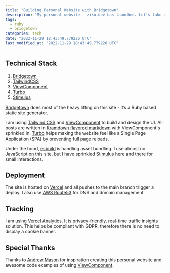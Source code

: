 ```yaml
---
title: "Building Personal Website with Bridgetown"
description: "My personal website - ziku.dev has launched. Let's take a look what is under the hood."
tags:
  - ruby
  - bridgetown
categories: tech
date: "2022-11-29 18:43:49.779226 UTC"
last_modified_at: "2022-11-29 18:43:49.779226 UTC"
---
```


## Technical Stack

1. [Bridgetown](https://www.bridgetownrb.com)
2. [TailwindCSS](https://tailwindcss.com/)
3. [ViewComponent](https://viewcomponent.org/)
4. [Turbo](https://turbo.hotwired.dev/)
5. [Stimulus](https://stimulus.hotwired.dev/)

[Bridgetown](https://www.bridgetownrb.com) does most of the heavy lifting on this site - it’s a Ruby based static site generator.

I am using [Tailwind CSS](https://tailwindcss.com/) and [ViewComponent](https://viewcomponent.org/) to build and design the UI. All posts are written in [Kramdown flavored markdown](https://kramdown.gettalong.org) with ViewComponent's sprinkled in. [Turbo](https://turbo.hotwired.dev/) helps making the website feel like a Single Page Application (SPA) by preventing full page reloads.

Under the hood, [esbuild](https://esbuild.github.io/) is handling asset bundling. I use almost no JavaScript on this site, but I have sprinkled [Stimulus](https://stimulus.hotwired.dev/) here and there for small interactions.

## Deployment

The site is hosted on [Vercel](https://vercel.com/) and all pushes to the main branch trigger a deploy. I also use [AWS Route53](https://aws.amazon.com/route53/) for DNS and domain management.

## Tracking

I am using [Vercel Analytics](https://vercel.com/analytics). It is privacy-friendly, real-time traffic insights solution. This helps be compliant with GDPR, therefore there is no need to display a cookie banner.

## Special Thanks

Thanks to [Andrew Mason](https://github.com/andrewmcodes) for inspiration creating this personal website and awesome code examples of using [ViewComponent](https://viewcomponent.org/).
